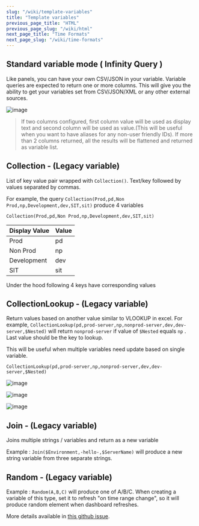```yaml
---
slug: "/wiki/template-variables"
title: "Template variables"
previous_page_title: "HTML"
previous_page_slug: "/wiki/html"
next_page_title: "Time Formats"
next_page_slug: "/wiki/time-formats"
---
```


## Standard variable mode ( Infinity Query )

Like panels, you can have your own CSV/JSON in your variable. Variable queries are expected to return one or more columns. This will give you the ability to get your variables set from CSV/JSON/XML or any other external sources.

![image](https://user-images.githubusercontent.com/153843/119243000-d6323f00-bb5a-11eb-822e-99f39b32968d.png)

> If two columns configured, first column value will be used as display text and second column will be used as value.(This will be useful when you want to have aliases for any non-user friendly IDs). If more than 2 columns returned, all the results will be flattened and returned as variable list.

## Collection - (Legacy variable)

List of key value pair wrapped with `Collection()`. Text/key followed by values separated by commas.

For example, the query  `Collection(Prod,pd,Non Prod,np,Development,dev,SIT,sit)` produce 4 variables

```
Collection(Prod,pd,Non Prod,np,Development,dev,SIT,sit)
```

| Display Value | Value |
|---------------|-------|
| Prod | pd |
| Non Prod | np |
| Development | dev |
| SIT | sit |

Under the hood following 4 keys have corresponding values

## CollectionLookup - (Legacy variable)

Return values based on another value similar to VLOOKUP in excel. For example, `CollectionLookup(pd,prod-server,np,nonprod-server,dev,dev-server,$Nested)` will return `nonprod-server` if value of `$Nested` equals `np` . Last value should be the key to lookup. 

This will be useful when multiple variables need update based on single variable.

```
CollectionLookup(pd,prod-server,np,nonprod-server,dev,dev-server,$Nested)
```

![image](https://user-images.githubusercontent.com/153843/95761926-ec168200-0ca4-11eb-8758-ff5885564180.png#center)

![image](https://user-images.githubusercontent.com/153843/95762001-081a2380-0ca5-11eb-957a-34bfca767769.png#center)

![image](https://user-images.githubusercontent.com/153843/95762082-241dc500-0ca5-11eb-9d9f-b3f6d1440b76.png#center)

## Join - (Legacy variable)

Joins multiple strings / variables and return as a new variable

Example : `Join($Environment,-hello-,$ServerName)` will produce a new string variable from three separate strings. 

## Random - (Legacy variable)

Example : `Random(A,B,C)` will produce one of A/B/C. When creating a variable of this type, set it to refresh "on time range change", so it will produce random element when dashboard refreshes. 

More details available in [this github issue](https://github.com/yesoreyeram/grafana-infinity-datasource/issues/4).